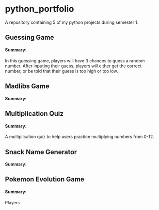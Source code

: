 # python_portfolio
A repository containing 5 of my python projects during semester 1.

## Guessing Game
#### Summary:
In this guessing game, players will have 3 chances to guess a random number. After inputing their guess, players will either get the correct number, or be told that their guess is too high or too low.

## Madlibs Game
#### Summary:

## Multiplication Quiz
#### Summary:
A multiplication quiz to help users practice multiplying numbers from 0-12.

## Snack Name Generator
#### Summary:

## Pokemon Evolution Game
#### Summary:
Players 
